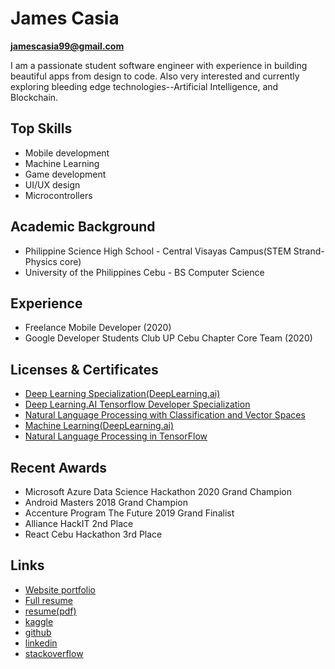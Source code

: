 # James Casia 
**jamescasia99@gmail.com** 

I am a passionate student software engineer with experience in building beautiful apps from design to code. Also very interested and currently exploring bleeding edge technologies--Artificial Intelligence, and Blockchain.

## Top Skills

* Mobile development
* Machine Learning
* Game development
* UI/UX design
* Microcontrollers


## Academic Background
* Philippine Science High School - Central Visayas Campus(STEM Strand-Physics core)
* University of the Philippines Cebu - BS Computer Science

## Experience
* Freelance Mobile Developer (2020)
* Google Developer Students Club UP Cebu Chapter Core Team (2020)
## Licenses & Certificates
* [Deep Learning Specialization(DeepLearning.ai)](https://www.coursera.org/account/accomplishments/specialization/certificate/2RLUT383L6CB)
* [Deep Learning.AI Tensorflow Developer Specialization](https://www.coursera.org/account/accomplishments/specialization/certificate/XB4UZ9A2F7CH)
* [Natural Language Processing with Classification and Vector Spaces](https://www.coursera.org/account/accomplishments/certificate/P7M2SSGYZF6K)
* [Machine Learning(DeepLearning.ai)](https://www.coursera.org/account/accomplishments/certificate/E6G7SH9XFEFT)
* [Natural Language Processing in TensorFlow](https://www.coursera.org/account/accomplishments/certificate/M4E3R85MYVX2)
## Recent Awards
* Microsoft Azure Data Science Hackathon 2020 Grand Champion
* Android Masters 2018 Grand Champion
* Accenture Program The Future 2019 Grand Finalist
* Alliance HackIT 2nd Place
* React Cebu Hackathon 3rd Place
## Links
* [Website portfolio](jamescasia.github.io)
* [Full resume](https://hackmd.io/x86QST5CQuWbA905m6n3Mw?view)
* [resume(pdf)](https://drive.google.com/file/d/11p0gLXFfkh573WpTfrJ-shzLOQmm36kq/view)
* [kaggle](https://www.kaggle.com/wayperwayp)
* [github](https://github.com/jamescasia)
* [linkedin](https://www.linkedin.com/in/james-casia-801a561b6/)
* [stackoverflow](https://stackoverflow.com/users/9577324/james-casia)

